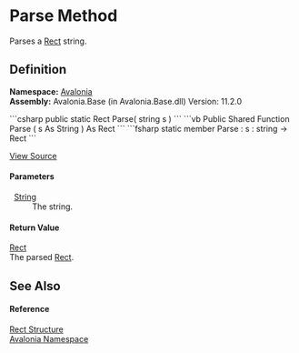 # Parse Method


Parses a <a href="T_Avalonia_Rect">Rect</a> string.



## Definition
**Namespace:** <a href="N_Avalonia">Avalonia</a>  
**Assembly:** Avalonia.Base (in Avalonia.Base.dll) Version: 11.2.0

<Tabs groupId="api-code-preview">
<TabItem value="csharp" label="C#">
```csharp
public static Rect Parse(
	string s
)
```
</TabItem>
<TabItem value="vb" label="VB">
```vb
Public Shared Function Parse ( 
	s As String
) As Rect
```
</TabItem>
<TabItem value="fsharp" label="F#">
```fsharp
static member Parse : 
        s : string -> Rect 
```
</TabItem>
</Tabs>



<a href="https://github.com/AvaloniaUI/Avalonia/tree/master/src/Avalonia.Base/Rect.cs#L594" title="View the source code">View Source</a>



#### Parameters
<dl><dt>  <a href="https://learn.microsoft.com/dotnet/api/system.string" target="_blank" rel="noopener noreferrer">String</a></dt><dd>The string.</dd></dl>

#### Return Value
<a href="T_Avalonia_Rect">Rect</a>  
The parsed <a href="T_Avalonia_Rect">Rect</a>.

## See Also


#### Reference
<a href="T_Avalonia_Rect">Rect Structure</a>  
<a href="N_Avalonia">Avalonia Namespace</a>  
